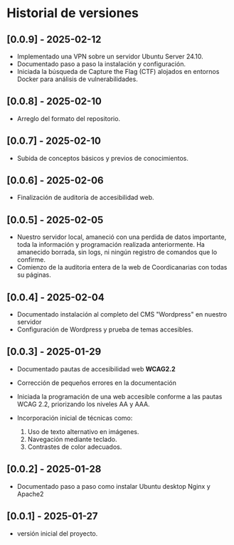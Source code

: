 # Historial de versiones

## [0.0.9] - 2025-02-12
- Implementado una VPN sobre un servidor Ubuntu Server 24.10.
- Documentado paso a paso la instalación y configuración.
- Iniciada la búsqueda de Capture the Flag (CTF) alojados en entornos Docker para análisis de vulnerabilidades.

## [0.0.8] - 2025-02-10
- Arreglo del formato del repositorio.

## [0.0.7] - 2025-02-10
- Subida de conceptos básicos y previos de conocimientos.

## [0.0.6] - 2025-02-06
- Finalización de auditoría de accesibilidad web.

## [0.0.5] - 2025-02-05
- Nuestro servidor local, amaneció con una perdida de datos importante, toda la información y programación realizada anteriormente. Ha amanecido borrada, sin  logs, ni ningún registro de comandos que lo confirme.
- Comienzo de la auditoria entera de la web de Coordicanarias con todas su páginas.

## [0.0.4] - 2025-02-04
- Documentado instalación al completo del CMS "Wordpress" en nuestro servidor
- Configuración de Wordpress y prueba de temas accesibles.

## [0.0.3] - 2025-01-29
- Documentado pautas de accesibilidad web **WCAG2.2**
- Corrección de pequeños errores en la documentación
- Iniciada la programación de una web accesible conforme a las pautas WCAG 2.2, priorizando los niveles AA y AAA.

- Incorporación inicial de técnicas como:
  1. Uso de texto alternativo en imágenes.
  2. Navegación mediante teclado.
  3. Contrastes de color adecuados.

## [0.0.2] - 2025-01-28
- Documentado paso a paso como instalar Ubuntu desktop Nginx y Apache2

## [0.0.1] - 2025-01-27
- versión inicial del proyecto.
